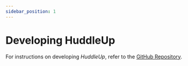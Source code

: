 ```yaml
---
sidebar_position: 1
---
```


# Developing HuddleUp

For instructions on developing _HuddleUp_, refer to the [GitHub Repository](https://github.com/huddle-up/huddle-up).

